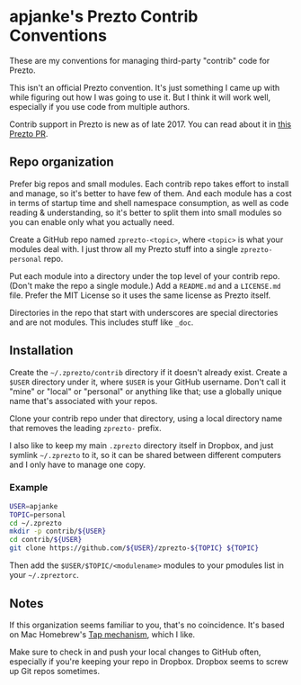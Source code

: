 apjanke's Prezto Contrib Conventions
====================================

These are my conventions for managing third-party "contrib" code for Prezto.

This isn't an official Prezto convention. It's just something I came up with while figuring out how I was going to use it. But I think it will work well, especially if you use code from multiple authors.

Contrib support in Prezto is new as of late 2017. You can read about it in [this Prezto PR](https://github.com/sorin-ionescu/prezto/pull/1458).

##  Repo organization

Prefer big repos and small modules. Each contrib repo takes effort to install and manage, so it's better to have few of them. And each module has a cost in terms of startup time and shell namespace consumption, as well as code reading & understanding, so it's better to split them into small modules so you can enable only what you actually need.

Create a GitHub repo named `zprezto-<topic>`, where `<topic>` is what your modules deal with. I just throw all my Prezto stuff into a single `zprezto-personal` repo.

Put each module into a directory under the top level of your contrib repo. (Don't make the repo a single module.) Add a `README.md` and a `LICENSE.md` file. Prefer the MIT License so it uses the same license as Prezto itself.

Directories in the repo that start with underscores are special directories and are not modules. This includes stuff like `_doc`.

##  Installation

Create the `~/.zprezto/contrib` directory if it doesn't already exist. Create a `$USER` directory under it, where `$USER` is your GitHub username. Don't call it "mine" or "local" or "personal" or anything like that; use a globally unique name that's associated with your repos.

Clone your contrib repo under that directory, using a local directory name that removes the leading `zprezto-` prefix.

I also like to keep my main `.zprezto` directory itself in Dropbox, and just symlink `~/.zprezto` to it, so it can be shared between different computers and I only have to manage one copy.

###  Example

```sh
USER=apjanke
TOPIC=personal
cd ~/.zprezto
mkdir -p contrib/${USER}
cd contrib/${USER}
git clone https://github.com/${USER}/zprezto-${TOPIC} ${TOPIC}
```

Then add the `$USER/$TOPIC/<modulename>` modules to your pmodules list in your `~/.zpreztorc`.

##  Notes

If this organization seems familiar to you, that's no coincidence. It's based on Mac Homebrew's [Tap mechanism](https://docs.brew.sh/Taps), which I like.

Make sure to check in and push your local changes to GitHub often, especially if you're keeping your repo in Dropbox. Dropbox seems to screw up Git repos sometimes.
